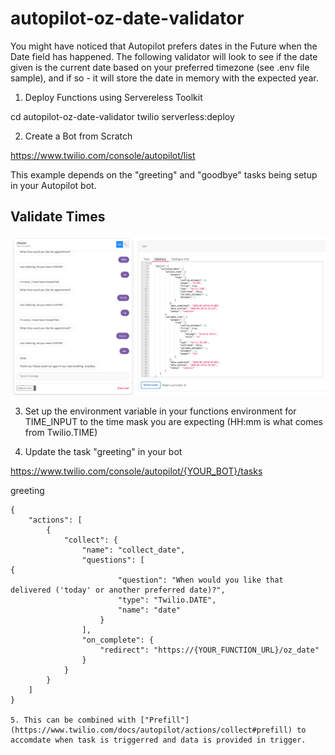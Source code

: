 # autopilot-oz-date-validator

You might have noticed that Autopilot prefers dates in the Future when the Date field has happened. The following validator will look to see if the date given is the current date based on your preferred timezone (see .env file sample), and if so - it will store the date in memory with the expected year.

1. Deploy Functions using Servereless Toolkit

cd autopilot-oz-date-validator
twilio serverless:deploy

2. Create a Bot from Scratch

https://www.twilio.com/console/autopilot/list 

This example depends on the "greeting" and "goodbye" tasks being setup in your Autopilot bot.


## Validate Times

![Screenshot](/images/TimeValidation.png)

3. Set up the environment variable in your functions environment for TIME_INPUT to the time mask you are expecting (HH:mm is what comes from Twilio.TIME)

4. Update the task "greeting" in your bot

https://www.twilio.com/console/autopilot/{YOUR_BOT}/tasks

greeting

```
{
    "actions": [
        {
            "collect": {
                "name": "collect_date",
                "questions": [
{
                        "question": "When would you like that delivered ('today' or another preferred date)?",
                        "type": "Twilio.DATE",
                        "name": "date"
                    }
                ],
                "on_complete": {
                    "redirect": "https://{YOUR_FUNCTION_URL}/oz_date"
                }
            }
        }
    ]
}

5. This can be combined with ["Prefill"](https://www.twilio.com/docs/autopilot/actions/collect#prefill) to accomdate when task is triggerred and data is provided in trigger.